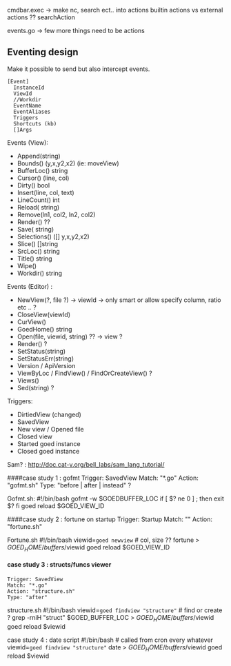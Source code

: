 cmdbar.exec -> make nc, search ect.. into actions
builtin actions vs external actions ??
searchAction

events.go -> few more things need to be actions

## Eventing design

Make it possible to send but also intercept events.

    [Event]
      InstanceId
      ViewId
      //Workdir
      EventName
      EventAliases
      Triggers
      Shortcuts (kb)
      []Args
      
Events (View):
  - Append(string)
  - Bounds() (y,x,y2,x2)  (ie: moveView)
  - BufferLoc() string
  - Cursor() (line, col)
  - Dirty() bool
  - Insert(line, col, text)
  - LineCount() int
  - Reload(<newpath> string)
  - Remove(ln1, col2, ln2, col2)
  - Render() ?? 
  - Save(<newloc> string)
  - Selections() ([] y,x,y2,x2)
  - Slice() []string
  - SrcLoc() string
  - Title() string 
  - Wipe()
  - Workdir() string
    
Events (Editor) :
  - NewView(<col>?, file ?) -> viewId -> only smart or allow specify column, ratio etc .. ?
  - CloseView(viewId)
  - CurView()
  - GoedHome() string
  - Open(file, viewid, string) ?? -> view ?
  - Render() ?
  - SetStatus(string)
  - SetStatusErr(string)
  - Version / ApiVersion
  - ViewByLoc / FindView() / FindOrCreateView() ?
  - Views()
  - Sed(string) ?

Triggers:
  - DirtiedView (changed)
  - SavedView
  - New view / Opened file
  - Closed view
  - Started goed instance
  - Closed goed instance
  
Sam? : http://doc.cat-v.org/bell_labs/sam_lang_tutorial/   

####case study 1 : gofmt
    Trigger: SavedView
    Match: "*.go"
    Action: "gofmt.sh"
    Type: "before | after | instead" ?

Gofmt.sh:
    #!/bin/bash
    gofmt -w $GOEDBUFFER_LOC
    if [ $? ne 0 ] ; then
      exit $?
    fi
    goed reload $GOED_VIEW_ID

####case study 2 : fortune on startup
    Trigger: Startup
    Match: ""
    Action: "fortune.sh"

Fortune.sh
    #!/bin/bash
    viewid=`goed newview` # col, size ??
    fortune > $GOED_HOME/buffers/$viewid
    goed reload $GOED_VIEW_ID
    
#### case study 3 : structs/funcs viewer
    Trigger: SavedView
    Match: "*.go"
    Action: "structure.sh"
    Type: "after"

structure.sh
    #!/bin/bash
    viewid=`goed findview "structure"` # find or create ?
    grep -rniH "struct" $GOED_BUFFER_LOC > $GOED_HOME/buffers/$viewid
    goed reload $viewid
    
case study 4 : date script
    #!/bin/bash 
    # called from cron every whatever
    viewid=`goed findview "structure"`
    date > $GOED_HOME/buffers/$viewid
    goed reload $viewid 
